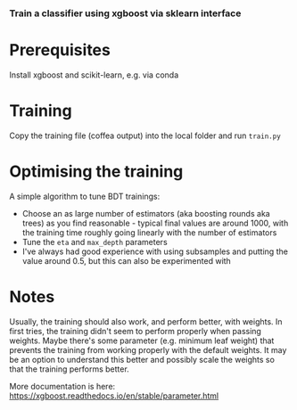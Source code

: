 ### Train a classifier using xgboost via sklearn interface

# Prerequisites

Install xgboost and scikit-learn, e.g. via conda

# Training

Copy the training file (coffea output) into the local folder and run `train.py`

# Optimising the training

A simple algorithm to tune BDT trainings:
- Choose an as large number of estimators (aka boosting rounds aka trees) as you find reasonable - typical final values are around 1000, with the training time roughly going linearly with the number of estimators
- Tune the `eta` and `max_depth` parameters
- I've always had good experience with using subsamples and putting the value around 0.5, but this can also be experimented with

# Notes

Usually, the training should also work, and perform better, with weights. In first tries, the training didn't seem to perform properly when passing weights. Maybe there's some parameter (e.g. minimum leaf weight) that prevents the training from working properly with the default weights. It may be an option to understand this better and possibly scale the weights so that the training performs better.


More documentation is here: https://xgboost.readthedocs.io/en/stable/parameter.html
